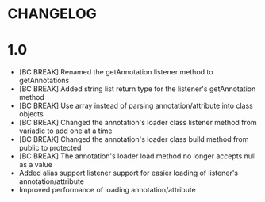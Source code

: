 CHANGELOG
=========

1.0
===

* [BC BREAK] Renamed the getAnnotation listener method to getAnnotations
* [BC BREAK] Added string list return type for the listener's getAnnotation method
* [BC BREAK] Use array instead of parsing annotation/attribute into class objects
* [BC BREAK] Changed the annotation's loader class listener method from variadic to add one at a time
* [BC BREAK] Changed the annotation's loader class build method from public to protected
* [BC BREAK] The annotation's loader load method no longer accepts null as a value
* Added alias support listener support for easier loading of listener's annotation/attribute
* Improved performance of loading annotation/attribute
